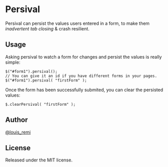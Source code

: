 Persival
========

Persival can persist the values users entered in a form, 
to make them *inadvertent tab closing* & crash resilient.

Usage
-----

Asking persival to watch a form for changes and persist the values is really simple:

	$("#form1").persival();
	// You can give it an id if you have different forms in your pages.
	$("#form1").persival( "firstForm" );

Once the form has been successfully submited, you can clear the persisted values:

	$.clearPersival( "firstForm" );

Author
------

[@louis_remi](http://twitter.com/louis_remi)

License
-------

Released under the MIT license.